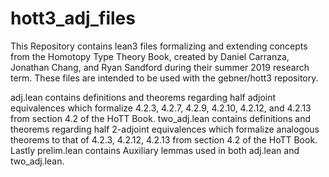 # hott3_adj_files
This Repository contains lean3 files formalizing and extending concepts from the Homotopy Type Theory Book,
created by Daniel Carranza, Jonathan Chang, and Ryan Sandford during their summer 2019 research term.
These files are intended to be used with the gebner/hott3 repository.

adj.lean contains definitions and theorems regarding half adjoint equivalences which formalize 
4.2.3, 4.2.7, 4.2.9, 4.2.10, 4.2.12, and 4.2.13 from section 4.2 of the HoTT Book.
two_adj.lean contains definitions and theorems regarding half 2-adjoint equivalences which formalize analogous 
theorems to that of 4.2.3, 4.2.12, 4.2.13 from section 4.2 of the HoTT Book.
Lastly prelim.lean contains Auxiliary lemmas used in both adj.lean and two_adj.lean.
